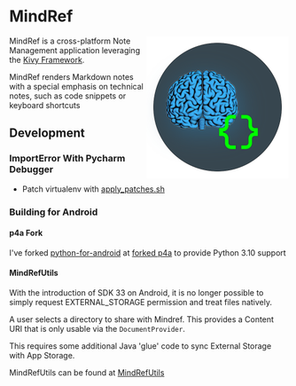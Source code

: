 # MindRef

<img align="right" height="256" src="https://raw.githubusercontent.com/estasney/MindRef/master/mindref/assets/logo.png">

MindRef is a cross-platform Note Management application leveraging the [Kivy Framework](https://github.com/kivy/kivy).

MindRef renders Markdown notes with a special emphasis on technical notes, such as code snippets or keyboard shortcuts

## Development

### ImportError With Pycharm Debugger

- Patch virtualenv with [apply_patches.sh](./scripts/patches/apply_patches.sh)

### Building for Android

#### p4a Fork
I've forked [python-for-android](https://github.com/kivy/python-for-android) at [forked p4a](https://github.com/estasney/python-for-android)
to provide Python 3.10 support


#### MindRefUtils

With the introduction of SDK 33 on Android, it is no longer possible to simply request EXTERNAL_STORAGE permission and treat files natively.

A user selects a directory to share with Mindref. This provides a Content URI that is only usable via the `DocumentProvider`.

This requires some additional Java 'glue' code to sync External Storage with App Storage.

MindRefUtils can be found at [MindRefUtils](https://github.com/estasney/MindRefUtils)
